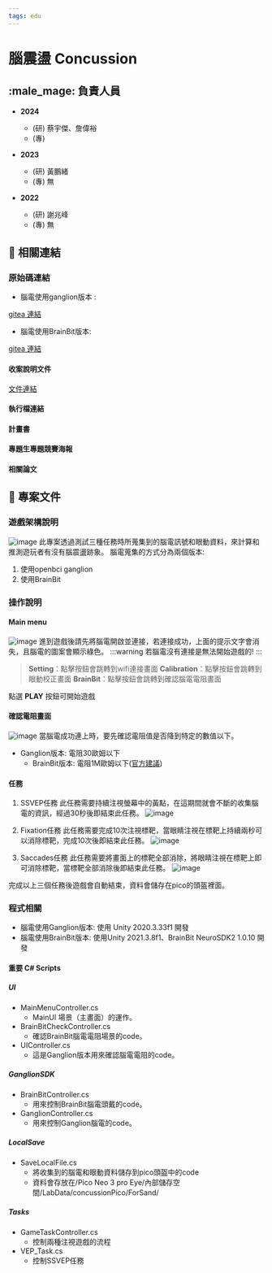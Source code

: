 ```yaml
---
tags: edu
---
```


# 腦震盪 Concussion

## :male_mage:  負責人員

- **2024**
  - (研) 蔡宇傑、詹偉裕
  - (專)

- **2023**

  - (研) 黃鵬緒
  - (專) 無
- **2022**
  - (研) 謝兆峰
  - (專) 無

## :link: 相關連結

### 原始碼連結

- 腦電使用ganglion版本 :

[gitea 連結](http://140.115.54.26:4000/ccisd/concussion/src/branch/WmlabAIOT/Concussion)

- 腦電使用BrainBit版本:

[gitea 連結](http://140.115.54.26:4000/113522054/Concussion_BrainBit/src/branch/master)

#### 收案說明文件

[文件連結](https://hackmd.io/YXyG4ZIuQXiZ0Lf-tHtMQA?view#%E7%B3%BB%E7%B5%B1%E5%92%8C%E8%A8%AD%E5%82%99-System-and-Equipment)

#### 執行檔連結

#### 計畫書

<!-- 
- {連結} 
-->

#### 專題生專題競賽海報

<!-- 
- ({年份}) {專題生名稱} {專題海報標題} {連結}
-->

#### 相關論文

<!-- 
- ({年份}) {作者} {論文題目} {連結}
-->

## :page_facing_up: 專案文件

### 遊戲架構說明

![image](https://hackmd.io/_uploads/BJSZfj6FJx.png)
此專案透過測試三種任務時所蒐集到的腦電訊號和眼動資料，來計算和推測遊玩者有沒有腦震盪跡象。
腦電蒐集的方式分為兩個版本:

1. 使用openbci ganglion
2. 使用BrainBit

### 操作說明

#### Main menu

![image](https://hackmd.io/_uploads/B18AxjatJx.png)
進到遊戲後請先將腦電開啟並連接，若連接成功，上面的提示文字會消失，且腦電的圖案會顯示綠色。
:::warning
若腦電沒有連接是無法開始遊戲的!
:::

> **Setting**：點擊按鈕會跳轉到wifi連接畫面
> **Calibration**：點擊按鈕會跳轉到眼動校正畫面
> **BrainBit**：點擊按鈕會跳轉到確認腦電電阻畫面

點選 **PLAY** 按鈕可開始遊戲

#### 確認電阻畫面

![image](https://hackmd.io/_uploads/SyelBi6tJl.png)
當腦電成功連上時，要先確認電阻值是否降到特定的數值以下。

- Ganglion版本:
電阻30歐姆以下
  - BrainBit版本:
電阻1M歐姆以下([官方建議](https://sdk.brainbit.com/device-recommendation/))

#### 任務

1. SSVEP任務
此任務需要持續注視螢幕中的黃點，在這期間就會不斷的收集腦電的資訊，經過30秒後即結束此任務。
![image](https://hackmd.io/_uploads/B13MUi6Kyl.png)

2. Fixation任務
此任務需要完成10次注視標靶，當眼睛注視在標靶上持續兩秒可以消除標靶，完成10次後即結束此任務。
![image](https://hackmd.io/_uploads/HklscIopYyl.png)

3. Saccades任務
此任務需要將畫面上的標靶全部消除，將眼睛注視在標靶上即可消除標靶，當標靶全部消除後即結束此任務。
![image](https://hackmd.io/_uploads/B15QPspFJg.png)

完成以上三個任務後遊戲會自動結束，資料會儲存在pico的頭盔裡面。

### 程式相關

- 腦電使用Ganglion版本:
使用 Unity 2020.3.33f1 開發
- 腦電使用BrainBit版本:
使用Unity 2021.3.8f1、BrainBit NeuroSDK2 1.0.10 開發

#### 重要 C# Scripts

##### UI

- MainMenuController.cs
  - MainUI 場景（主畫面）的運作。
- BrainBitCheckController.cs
  - 確認BrainBit腦電電阻場景的code。
- UIController.cs
  - 這是Ganglion版本用來確認腦電電阻的code。

##### GanglionSDK

- BrainBitController.cs
  - 用來控制BrainBit腦電頭戴的code。
- GanglionController.cs
  - 用來控制Ganglion腦電的code。

##### LocalSave

- SaveLocalFile.cs
  - 將收集到的腦電和眼動資料儲存到pico頭盔中的code
  - 資料會存放在/Pico Neo 3 pro Eye/內部儲存空間/LabData/concussionPico/ForSand/

##### Tasks

- GameTaskController.cs
  - 控制兩種注視遊戲的流程
- VEP_Task.cs
  - 控制SSVEP任務

